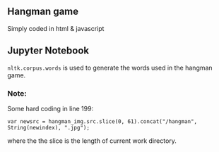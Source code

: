 ## Hangman game

Simply coded in html & javascript 

## Jupyter Notebook

`nltk.corpus.words` is used to generate the words used in the hangman game.

### Note:

Some hard coding in line 199:  
```
var newsrc = hangman_img.src.slice(0, 61).concat("/hangman", String(newindex), ".jpg");
```
where the the slice is the length of current work directory.